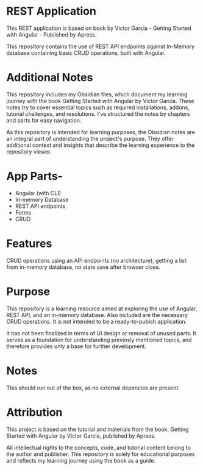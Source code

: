 # REST Application
This REST application is based on book by Victor Garcia - Getting Started with Angular - Published by Apress.

This repository contains the use of REST API endpoints against In-Memory database containing basic CRUD operations, built with Angular.

# Additional Notes
This repository includes my Obsidian files, which document my learning journey with the book Getting Started with Angular by Victor Garcia. These notes try to cover essential topics such as required installations, addons, tutorial challenges, and resolutions. I’ve structured the notes by chapters and parts for easy navigation.

As this repository is intended for learning purposes, the Obsidian notes are an integral part of understanding the project's purpose. They offer additional context and insights that describe the learning experience to the repository viewer.

# App Parts- 
- Angular (with CLI)
- In-memory Database
- REST API endpoints
- Forms
- CRUD

# Features
CRUD operations using an API endpoints (no architecture), getting a list from in-memory database, no state save after browser close.

# Purpose
This repository is a learning resource aimed at exploring the use of Angular, REST API, and an in-memory database. Also included are the necessary CRUD operations. It is not intended to be a ready-to-pubish application.

It has not been finalized in terms of UI design or removal of unused parts. It serves as a foundation for understanding previosly mentioned topics, and therefore provides only a base for further development.

# Notes
This should run out of the box, as no external depencies are present.

# Attribution
This project is based on the tutorial and materials from the book: Getting Started with Angular by Victor Garcia, published by Apress.

All intellectual rights to the concepts, code, and tutorial content belong to the author and publisher. This repository is solely for educational purposes and reflects my learning journey using the book as a guide.